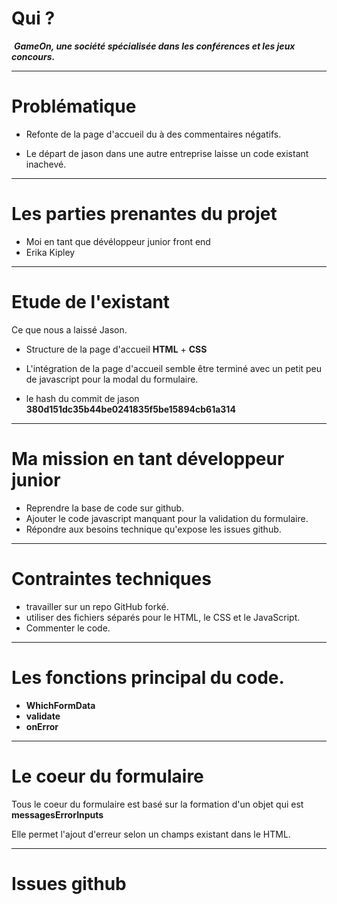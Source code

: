 # Qui ?

 ***GameOn, une société spécialisée dans les conférences et les jeux concours.***

---

# Problématique

* Refonte de la page d'accueil du à des commentaires négatifs.

* Le départ de jason dans une autre entreprise laisse un code existant inachevé.

---

# Les parties prenantes du projet

* Moi en tant que dévéloppeur junior front end
* Erika Kipley


---

# Etude de l'existant


Ce que nous a laissé Jason.

* Structure de la page d'accueil **HTML** + **CSS**

 * L'intégration de la page d'accueil semble être terminé avec un petit peu de javascript pour la modal du formulaire.
 
 *  le hash du commit de jason **380d151dc35b44be0241835f5be15894cb61a314**

---
# Ma mission en tant développeur junior

* Reprendre la base de code sur github.
* Ajouter le code javascript manquant pour la validation du formulaire.
* Répondre aux besoins technique qu'expose les issues github.

---

# Contraintes techniques

* travailler sur un repo GitHub forké.
* utiliser des fichiers séparés pour le HTML, le CSS et le JavaScript.
* Commenter le code.

---

# Les fonctions principal du code.

* **WhichFormData**
* **validate**
* **onError**

---
# Le coeur du formulaire

Tous le coeur du formulaire est basé sur la formation d'un objet qui est **messagesErrorInputs**

Elle permet l'ajout d'erreur selon un champs existant dans le HTML.

---

# Issues github
